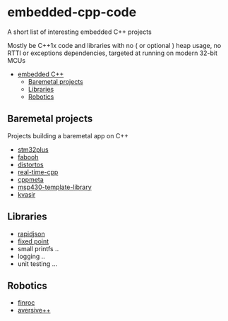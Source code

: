 # embedded-cpp-code

A short list of interesting embedded C++ projects

Mostly be C++1x code and libraries with no ( or optional ) heap usage, no RTTI or exceptions dependencies, targeted at running on modern 32-bit MCUs

- [embedded C++](#embedded-cpp)
  - [Baremetal projects](#baremetal-projects)
  - [Libraries](#libraries)
  - [Robotics](#robotics)

## Baremetal projects
Projects building a baremetal app on C++

* [stm32plus](https://github.com/andysworkshop/stm32plus)
* [fabooh](https://github.com/RickKimball/fabooh)
* [distortos](https://github.com/DISTORTEC/distortos)
* [real-time-cpp](https://github.com/ckormanyos/real-time-cpp)
* [cppmeta](https://github.com/mholling/cppmeta)
* [msp430-template-library](https://github.com/ekoeppen/msp430-template-library)
* [kvasir](https://github.com/kvasir-io/Kvasir)

## Libraries
* [rapidjson](https://github.com/miloyip/rapidjson)
* [fixed point](https://github.com/kaidokert/tfixed)
* small printfs ..
* logging ..
* unit testing ...


## Robotics
* [finroc](http://www.finroc.org/)
* [aversive++](http://aversiveplusplus.com/)
